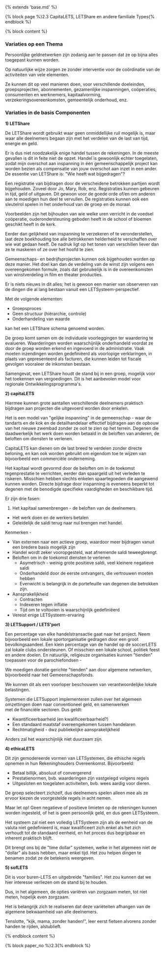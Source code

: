 {% extends 'base.md' %}

{% block page %}2.3 CapitaLETS, LETShare en andere familiale Types{% endblock %}

{% block content %}

### Variaties op een Thema

Persoonlijke geldnetwerken zijn zodanig aan te passen dat ze op bijna alles toegepast
kunnen worden. 

Op natuurlijke wijze zorgen ze zonder interventie voor de coördinatie van 
de activiteiten van vele elementen.

Ze kunnen dit op veel manieren doen, voor verschillende doeleinden, groepsprojecten, 
abonnementen, gezamenlijke inspanningen, coöperaties, consumenten en werknemers, 
kapitaalvorming, verzekeringsovereenkomsten, gemeentelijk onderhoud, enz. 

### Variaties in de basis Componenten

**1) LETShare**

De LETShare wordt gebruikt waar geen onmiddellijke ruil mogelijk is, maar waar alle
deelnemers begaan zijn met het verdelen van de last van tijd, energie en geld.

Er is dus niet noodzakelijk enige handel tussen de rekeningen. In de meeste
gevallen is dit in feite niet de opzet. Handel is gewoonlijk echter toegelaten, zodat
mijn overschot aan inspanning in één gemeenschappelijk project kan worden bezien
als compensatie van jouw overschot aan inzet in een ander.
De essentie van LETShare is: "Wie heeft wat bijgedragen"?

Een registratie van bijdragen door de verscheidene betrokken partijen wordt
bijgehouden. Zoveel door Jo, Mary, Rob, enz. Registraties kunnen gebeuren in
tijd, geld of uitgaven. Dit gewoon voor de goede orde of/en om
anderen aan te moedigen hun deel te vervullen. De registraties kunnen ook
een sleutelrol spelen in het onderhoud van de groep en de moraal.

Voorbeelden zijn het bijhouden van wie welke uren verricht in de voedsel
coöperatie, ouderondersteuning geboden heeft in de school of bloemen geschikt
heeft in de kerk.

Eerder dan gelijkheid van inspanning te verzekeren of te veronderstellen, 
laat deze boekhouding toe alle betrokkenen helderheid te verschaffen over 
wie wat gedaan heeft. De nadruk ligt op het tonen van verschillen liever 
dan ze te maskeren of ze over het hoofd te zien.

Gemeenschaps- en bedrijfsprojecten kunnen ook bijgehouden worden op deze manier.
Het doel kan dan de verdeling van de winst zijn volgens een overeengekomen formule,
zoals dat gebruikelijk is in de overeenkomsten van winstverdeling 
in film en theater producties.

Er is niets nieuws in dit alles; het is gewoon een manier van observeren van de
dingen die al lang bestaan vanuit een LETSysteem-perspectief.

Met de volgende elementen:

* Groepsproces
* Geen structuur (hiërarchie, controle)
* Onderhandeling van waarde

kan het een LETShare schema genoemd worden.

De groep komt samen om de individuele voorleggingen ter waardering te evalueren.
Waarderingen worden waarschijnlijk onderhandeld voordat ze door de groep
worden erkend en ingevoerd in de administratie. Vaak moeten inzendingen worden
gedefiniëerd als voorlopige verklaringen, in plaats van gepresenteerd als facturen,
die kunnen leiden tot fiscale gevolgen vooraleer de inkomsten bestaan.

Samengevat, een LETShare houdt de stand bij in een groep, mogelijk voor het
toekennen van vergoedingen. Dit is het aanbevolen model voor regionale
Ontwikkelingsprogramma's.

**2) capitaLETS** 

Hiermee kunnen grote aantallen verschillende deelnemers praktisch
bijdragen aan projecten die uitgevoerd worden door enkelen.

Het is een model van "gelijke inspanning" in de gemeenschap - waar 
de tandarts en de kok en de detailhandelaar effectief bijdragen aan 
de opbouw van het nieuwe zwembad zonder ze ooit te zien op het terrein.
Degenen die daadwerkelijk het werk doen worden betaald in de beloften 
van anderen, de beloften om diensten te verlenen.

CapitaLETS kan dienen om de last breed te verdelen zonder directe beloning, en
kan ook worden gebruikt om eigendom toe te wijzen van bijvoorbeeld een commerciële
onderneming.

Het kapitaal wordt gevormd door de beloften om in de toekomst tegenprestatie
te verrichten, eerder dan spaargeld uit het verleden te riskeren. 
Misschien hebben slechts enkelen spaartegoeden die aangewend kunnen worden. 
Directe bijdrage door inspanning is eveneens beperkt tot degenen met de 
benodigde specifieke vaardigheden en beschikbare tijd.

Er zijn drie fasen:

1. Het kapitaal samenbrengen - de beloften van de deelnemers
*  Het werk doen en de werkers betalen
*  Geleidelijk de saldi terug naar nul brengen met handel.

Kenmerken -

* Van externen naar een actieve groep, waardoor meer bijdragen 
vanuit een bredere basis mogelijk zijn
* Handel wordt zeker vooropgesteld, wat afnemende saldi teweegbrengt.
* Beloften om in de toekomst diensten te verlenen
   * Asymetrisch - weinig grote positieve saldi, veel kleinere negatieve saldi
   * Onderhandeld door de eerste ontvangers, die vertrouwen moeten hebben
   * Evenwicht is belangrijk in de portefeuille van degenen die betrokken zijn.
* Aansprakelijkheid 
   * Contracten
   * Indexeren tegen inflatie
   * Tijd om te voltooien is waarschijnlijk gedefiniëerd
* Vereist enige LETSysteem-ervaring

**3) LETSupport  / LETS'port**

Een percentage van elke handelstransactie gaat naar het project.
Neem bijvoorbeeld een lokale sportorganisatie gedragen door een 
groot bevolkingsaandeel. Een klein percentage van de handel op de soccerLETS
zal lokale clubs ondersteunen. Of misschien een lokale school, politiek
feest en andere doelen. En natuurlijk, religieuze organisaties kunnen
"tienden" toepassen voor de parochiefondsen -

We moedigen donatie gerichte "tienden" aan door algemene netwerken, 
bijvoorbeeld naar het Gemeenschapsfonds.

We kunnen dit als een voorloper beschouwen van verantwoordelijke lokale 
belastingen.

Systemen die LETSupport implementeren zullen over het algemeen 
omzettingen doen naar conventioneel geld, en samenwerken  
met de financiële sectoren. Dus geldt:

* Kwantificeerbaarheid (en kwalificeerbaarheid?)
* Een standaard maatstaf overeengekomen tussen handelaren
* Rechtmatigheid - dwz publiekelijke aansprakelijkheid

Anders zal het waarschijnlijk niet duurzaam zijn.

**4) ethicaLETS** 

Dit zijn gemodereerde vormen van LETSystemen, die ethische
regels opnemen in hun Rekeninghouders Overeenkomst. Bijvoorbeeld:

* Betaal billijk, absoluut of convergerend
* Prestatienormen, bvb. waarderingen zijn vastgelegd volgens regels
* Uitgesloten en toegelaten activiteiten, bvb. wees aardig voor dieren.

De groep selecteert zichzelf, dus deelnemers spelen alleen mee als ze ervoor kiezen
de voorgestelde regels in acht nemen.

Maar let op! Geen  negatieve of positieve limieten op de rekeningen 
kunnen worden ingesteld, of het is geen persoonlijk geld, en dus geen LETSysteem.

Het systeem zal niet een volledig LETSysteem zijn als de eenheid van de valuta niet 
gedefinieerd is, maar kwalificeert zich enkel als het zich verhoudt 
tot de standaard eenheid, en het proces dus begrijpbaar en inherent praktisch blijft. 

Dit brengt ons bij de "time dollar" systemen, welke in het algemeen 
niet de "dollar" als basis hebben, maar enkel tijd. 
Het zou helpen dingen te benamen zodat ze de betekenis weergeven.

**5) sofLETS** 

Dit is voor buren-LETS en uitgebreide "families". Het zou kunnen dat we
hier interesse verliezen om de stand bij te houden. 

Dus, in het algemeen, de opties variëren van zorgzaam meten, tot niet
meten, hopelijk even zorgzaam.

Het is belangrijk zich te realiseren dat deze variëteiten afhangen van de
algemene bekwaamheid van alle deelnemers. 

Tenslotte, "kijk, mama, zonder handen!", leer eerst fietsen alvorens 
zonder handen te rijden, alstublieft.

{% endblock content %}

{% block paper_no %}2.3{% endblock %}


